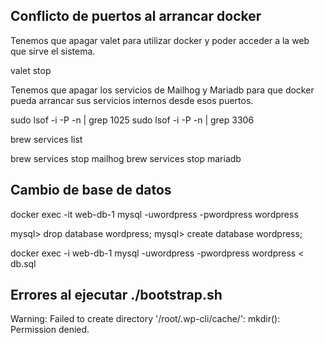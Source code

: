 ## Conflicto de puertos al arrancar docker

Tenemos que apagar valet para utilizar docker y poder acceder a la web que sirve el sistema.

valet stop

Tenemos que apagar los servicios de Mailhog y Mariadb para que docker pueda arrancar sus servicios internos desde esos puertos.

sudo lsof -i -P -n | grep 1025
sudo lsof -i -P -n | grep 3306

brew services list

brew services stop mailhog
brew services stop mariadb


## Cambio de base de datos

docker exec -it web-db-1 mysql -uwordpress -pwordpress wordpress

mysql> drop database wordpress;
mysql> create database wordpress;

docker exec -i web-db-1 mysql -uwordpress -pwordpress wordpress < db.sql

## Errores al ejecutar ./bootstrap.sh

Warning: Failed to create directory '/root/.wp-cli/cache/': mkdir(): Permission denied.